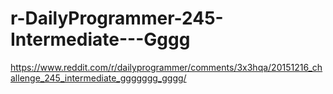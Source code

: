 # r-DailyProgrammer-245-Intermediate---Gggg
https://www.reddit.com/r/dailyprogrammer/comments/3x3hqa/20151216_challenge_245_intermediate_ggggggg_gggg/
